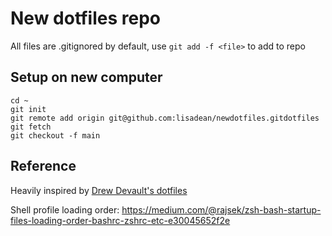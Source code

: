 # New dotfiles repo

All files are .gitignored by default, use `git add -f <file>` to add to repo

## Setup on new computer

```shell
cd ~
git init
git remote add origin git@github.com:lisadean/newdotfiles.gitdotfiles
git fetch
git checkout -f main
```

## Reference

Heavily inspired by [Drew Devault's dotfiles](https://drewdevault.com/2019/12/30/dotfiles.html)

Shell profile loading order: https://medium.com/@rajsek/zsh-bash-startup-files-loading-order-bashrc-zshrc-etc-e30045652f2e
